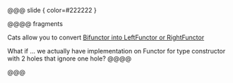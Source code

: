@@@ slide { color=#222222 }

@@@@ fragments  

Cats allow you to convert [Bifunctor into LeftFunctor or RightFunctor](https://github.com/typelevel/cats/pull/1847/files)

What if ... we actually have implementation on Functor for type constructor with 2 holes that ignore one hole?
@@@@

@@@